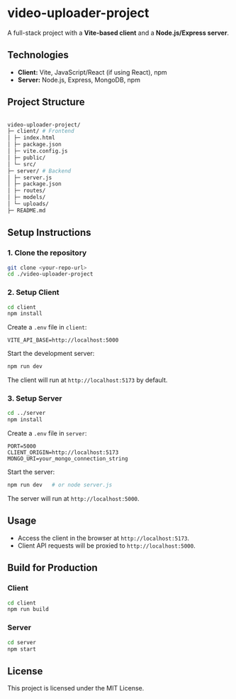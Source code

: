 # video-uploader-project

A full-stack project with a **Vite-based client** and a **Node.js/Express server**.

## Technologies

- **Client:** Vite, JavaScript/React (if using React), npm
- **Server:** Node.js, Express, MongoDB, npm

## Project Structure
```bash

video-uploader-project/
├─ client/ # Frontend
│ ├─ index.html
│ ├─ package.json
│ ├─ vite.config.js
│ ├─ public/
│ └─ src/
├─ server/ # Backend
│ ├─ server.js
│ ├─ package.json
│ ├─ routes/
│ ├─ models/
│ └─ uploads/
├─ README.md

````

## Setup Instructions

### 1. Clone the repository
```bash
git clone <your-repo-url>
cd ./video-uploader-project
````

### 2. Setup Client

```bash
cd client
npm install
```

Create a `.env` file in `client`:

```env
VITE_API_BASE=http://localhost:5000
```

Start the development server:

```bash
npm run dev
```

The client will run at `http://localhost:5173` by default.

### 3. Setup Server

```bash
cd ../server
npm install
```

Create a `.env` file in `server`:

```env
PORT=5000
CLIENT_ORIGIN=http://localhost:5173
MONGO_URI=your_mongo_connection_string
```

Start the server:

```bash
npm run dev   # or node server.js
```

The server will run at `http://localhost:5000`.

## Usage

- Access the client in the browser at `http://localhost:5173`.
- Client API requests will be proxied to `http://localhost:5000`.

## Build for Production

### Client

```bash
cd client
npm run build
```

### Server

```bash
cd server
npm start
```

## License

This project is licensed under the MIT License.

